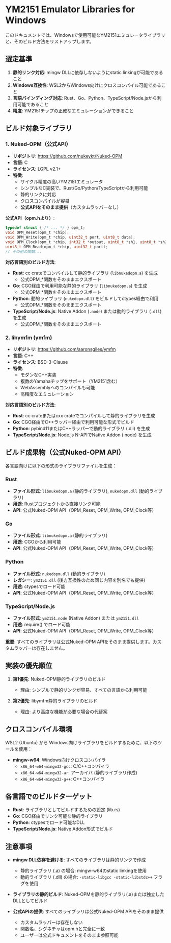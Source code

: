 # YM2151 Emulator Libraries for Windows

このドキュメントでは、Windowsで使用可能なYM2151エミュレータライブラリと、そのビルド方法をリストアップします。

## 選定基準

1. **静的リンク対応**: mingw DLLに依存しないようにstatic linkingが可能であること
2. **Windows互換性**: WSL2からWindows向けにクロスコンパイル可能であること
3. **言語バインディング対応**: Rust、Go、Python、TypeScript/Node.jsから利用可能であること
4. **精度**: YM2151チップの正確なエミュレーションができること

## ビルド対象ライブラリ

### 1. Nuked-OPM（公式API）

- **リポジトリ**: https://github.com/nukeykt/Nuked-OPM
- **言語**: C
- **ライセンス**: LGPL v2.1+
- **特徴**:
  - サイクル精度の高いYM2151エミュレータ
  - シンプルなC実装で、Rust/Go/Python/TypeScriptから利用可能
  - 静的リンクに対応
  - クロスコンパイルが容易
  - **公式APIをそのまま提供**（カスタムラッパーなし）

**公式API（opm.hより）**:
```c
typedef struct { /* ... */ } opm_t;
void OPM_Reset(opm_t *chip);
void OPM_Write(opm_t *chip, uint32_t port, uint8_t data);
void OPM_Clock(opm_t *chip, int32_t *output, uint8_t *sh1, uint8_t *sh2, uint8_t *so);
uint8_t OPM_Read(opm_t *chip, uint32_t port);
// その他の関数...
```

**対応言語別のビルド方法**:
- **Rust**: cc crateでコンパイルして静的ライブラリ (`libnukedopm.a`) を生成
  - 公式OPM_*関数をそのままエクスポート
- **Go**: CGO経由で利用可能な静的ライブラリ (`libnukedopm.a`) を生成
  - 公式OPM_*関数をそのままエクスポート
- **Python**: 動的ライブラリ (`nukedopm.dll`) をビルドしてctypes経由で利用
  - 公式OPM_*関数をそのままエクスポート
- **TypeScript/Node.js**: Native Addon (`.node`) または動的ライブラリ (`.dll`) を生成
  - 公式OPM_*関数をそのままエクスポート

### 2. libymfm (ymfm)

- **リポジトリ**: https://github.com/aaronsgiles/ymfm
- **言語**: C++
- **ライセンス**: BSD-3-Clause
- **特徴**:
  - モダンなC++実装
  - 複数のYamahaチップをサポート（YM2151含む）
  - WebAssemblyへのコンパイルも可能
  - 高精度なエミュレーション

**対応言語別のビルド方法**:
- **Rust**: cc crateまたはcxx crateでコンパイルして静的ライブラリを生成
- **Go**: CGO経由でC++ラッパー経由で利用可能な形式でビルド
- **Python**: pybind11またはC++ラッパーで動的ライブラリ (.dll) を生成
- **TypeScript/Node.js**: Node.js N-APIでNative Addon (.node) を生成

## ビルド成果物（公式Nuked-OPM API）

各言語向けに以下の形式のライブラリファイルを生成：

### Rust
- **ファイル形式**: `libnukedopm.a` (静的ライブラリ), `nukedopm.dll` (動的ライブラリ)
- **用途**: Rustプロジェクトから直接リンク可能
- **API**: 公式Nuked-OPM API（OPM_Reset, OPM_Write, OPM_Clock等）

### Go
- **ファイル形式**: `libnukedopm.a` (静的ライブラリ)
- **用途**: CGOから利用可能
- **API**: 公式Nuked-OPM API（OPM_Reset, OPM_Write, OPM_Clock等）

### Python
- **ファイル形式**: `nukedopm.dll` (動的ライブラリ)
- **レガシー**: `ym2151.dll` (後方互換性のため同じ内容を別名でも提供)
- **用途**: ctypesでロード可能
- **API**: 公式Nuked-OPM API（OPM_Reset, OPM_Write, OPM_Clock等）

### TypeScript/Node.js
- **ファイル形式**: `ym2151.node` (Native Addon) または `ym2151.dll`
- **用途**: require() でロード可能
- **API**: 公式Nuked-OPM API（OPM_Reset, OPM_Write, OPM_Clock等）

**重要**: すべてのライブラリは公式Nuked-OPM APIをそのまま提供します。カスタムラッパーは存在しません。

## 実装の優先順位

1. **第1優先**: Nuked-OPM静的ライブラリのビルド
   - 理由: シンプルで静的リンクが容易、すべての言語から利用可能

2. **第2優先**: libymfm静的ライブラリのビルド
   - 理由: より高度な機能が必要な場合の代替案

## クロスコンパイル環境

WSL2 (Ubuntu) から Windows向けライブラリをビルドするために、以下のツールを使用：

- **mingw-w64**: Windows向けクロスコンパイラ
  - `x86_64-w64-mingw32-gcc`: C/C++コンパイラ
  - `x86_64-w64-mingw32-ar`: アーカイバ (静的ライブラリ作成)
  - `x86_64-w64-mingw32-g++`: C++コンパイラ

## 各言語でのビルドターゲット

- **Rust**: ライブラリとしてビルドするための設定 (lib.rs)
- **Go**: CGO経由でリンク可能な静的ライブラリ
- **Python**: ctypesでロード可能なDLL
- **TypeScript/Node.js**: Native Addon形式でビルド

## 注意事項

- **mingw DLL依存を避ける**: すべてのライブラリは静的リンクで作成
  - 静的ライブラリ (.a) の場合: mingw-w64のstatic linkingを使用
  - 動的ライブラリ (.dll) の場合: `-static-libgcc -static-libstdc++` フラグを使用

- **ライブラリの静的ビルド**: Nuked-OPMを静的ライブラリ(.a)または独立したDLLとしてビルド

- **公式APIの提供**: すべてのライブラリは公式Nuked-OPM APIをそのまま提供
  - カスタムラッパーは存在しない
  - 関数名、シグネチャはopm.hと完全に一致
  - ユーザーは公式ドキュメントをそのまま参照可能
